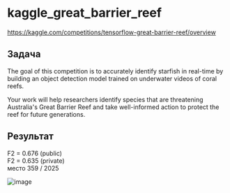 # kaggle_great_barrier_reef

https://kaggle.com/competitions/tensorflow-great-barrier-reef/overview

## **Задача**  
The goal of this competition is to accurately identify starfish in real-time by building an object detection model trained on underwater videos of coral reefs.

Your work will help researchers identify species that are threatening Australia's Great Barrier Reef and take well-informed action to protect the reef for future generations.

## **Результат**
F2 = 0.676 (public)  
F2 = 0.635 (private)  
место 359 / 2025  

![image](https://github.com/SofiaKhutsieva/CV_object_detection/assets/73535658/04378c66-4714-4ee3-8647-a413440a2251)


